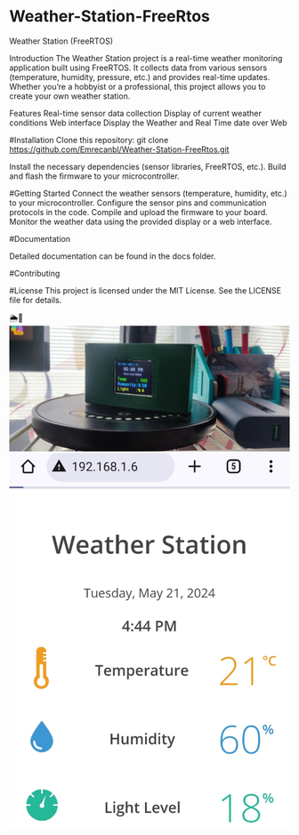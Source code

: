 # Weather-Station-FreeRtos
Weather Station (FreeRTOS)

Introduction
The Weather Station project is a real-time weather monitoring application built using FreeRTOS. It collects data from various sensors (temperature, humidity, pressure, etc.) and provides real-time updates. Whether you’re a hobbyist or a professional, this project allows you to create your own weather station.

Features
Real-time sensor data collection
Display of current weather conditions
Web interface
Display the Weather and Real Time date over Web

#Installation
Clone this repository:
git clone https://github.com/Emrecanbl/Weather-Station-FreeRtos.git

Install the necessary dependencies (sensor libraries, FreeRTOS, etc.).
Build and flash the firmware to your microcontroller.

#Getting Started
Connect the weather sensors (temperature, humidity, etc.) to your microcontroller.
Configure the sensor pins and communication protocols in the code.
Compile and upload the firmware to your board.
Monitor the weather data using the provided display or a web interface.

#Documentation

Detailed documentation can be found in the docs folder.


#Contributing


#License
This project is licensed under the MIT License. See the LICENSE file for details.

🌦️🚀
![Sample](https://github.com/Emrecanbl/Weather-Station-FreeRtos/blob/main/IMG_20240610_170653.jpg?raw=true)
![Sample](https://github.com/Emrecanbl/Weather-Station-FreeRtos/blob/main/Screenshot_1.jpg?raw=true)
